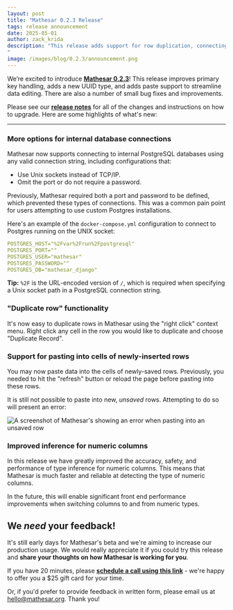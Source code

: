 ```yaml
---
layout: post
title: "Mathesar 0.2.3 Release"
tags: release announcement
date: 2025-05-01
author: zack_krida
description: "This release adds support for row duplication, connecting internal DBs over a unix socket, and more.
"
image: /images/blog/0.2.3/announcement.png
---
```


We’re excited to introduce [**Mathesar 0.2.3**](https://docs.mathesar.org/latest/releases/0.2.3/)! This release improves primary key handling, adds a new UUID type, and adds paste support to streamline data editing. There are also a number of small bug fixes and improvements.

Please see our **[release notes](https://docs.mathesar.org/latest/releases/0.2.3/)** for all of the changes and instructions on how to upgrade. Here are some highlights of what's new:

---

### More options for internal database connections

Mathesar now supports connecting to internal PostgreSQL databases using any valid connection string, including configurations that:

- Use Unix sockets instead of TCP/IP.
- Omit the port or do not require a password.

Previously, Mathesar required both a port and password to be defined, which prevented these types of connections. This was a common pain point for users attempting to use custom Postgres installations.

Here's an example of the `docker-compose.yml` configuration to connect to Postgres running on the UNIX socket:

```yml
POSTGRES_HOST="%2Fvar%2Frun%2Fpostgresql"
POSTGRES_PORT=""
POSTGRES_USER="mathesar"
POSTGRES_PASSWORD=""
POSTGRES_DB="mathesar_django"
```

**Tip:** `%2F` is the URL-encoded version of `/`, which is required when specifying a Unix socket path in a PostgreSQL connection string.

### "Duplicate row" functionality

It's now easy to duplicate rows in Mathesar using the "right click" context menu. Right click any cell in the row you would like to duplicate and choose "Duplicate Record".

### Support for pasting into cells of newly-inserted rows

You may now paste data into the cells of newly-saved rows. Previously, you needed to hit the "refresh" button or reload the page before pasting into these rows.

It is still not possible to paste into new, _unsaved_ rows. Attempting to do so will present an error:

![A screenshot of Mathesar's showing an error when pasting into an unsaved row](../assets/releases/0.2.3/row-error.png)

<!-- ## Groundwork -->
<!-- (Use this section to list any incremental work done on still-incomplete changes) -->

### Improved inference for numeric columns

In this release we have greatly improved the accuracy, safety, and performance of type inference for numeric columns. This means that Mathesar is much faster and reliable at detecting the type of numeric columns.

In the future, this will enable significant front end performance improvements when switching columns to and from numeric types.

## We _need_ your feedback!

It's still early days for Mathesar's beta and we're aiming to increase our production usage. We would really appreciate it if you could try this release and **share your thoughts on how Mathesar is working for you**.

If you have 20 minutes, please **[schedule a call using this link](https://cal.com/mathesar/users)** - we're happy to offer you a $25 gift card for your time.

Or, if you'd prefer to provide feedback in written form, please email us at [hello@mathesar.org](mailto:hello@mathesar.org). Thank you!
